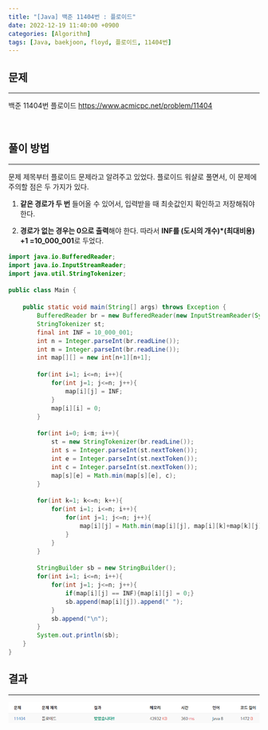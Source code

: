 ```yaml
---
title: "[Java] 백준 11404번 : 플로이드"
date: 2022-12-19 11:40:00 +0900
categories: [Algorithm]
tags: [Java, baekjoon, floyd, 플로이드, 11404번]
---
```


## 문제

---

백준 11404번 플로이드
<https://www.acmicpc.net/problem/11404>

<br>

## 풀이 방법

---

문제 제목부터 플로이드 문제라고 알려주고 있었다. 플로이드 워샬로 풀면서, 이 문제에 주의할 점은 두 가지가 있다.

1. **같은 경로가 두 번** 들어올 수 있어서, 입력받을 때 최솟값인지 확인하고 저장해줘야 한다.

2. **경로가 없는 경우는 0으로 출력**해야 한다. 따라서 **INF를 (도시의 개수)\*(최대비용) +1 =10_000_001**로 두었다.

```java
import java.io.BufferedReader;
import java.io.InputStreamReader;
import java.util.StringTokenizer;

public class Main {

    public static void main(String[] args) throws Exception {
        BufferedReader br = new BufferedReader(new InputStreamReader(System.in));
        StringTokenizer st;
        final int INF = 10_000_001;
        int n = Integer.parseInt(br.readLine());
        int m = Integer.parseInt(br.readLine());
        int map[][] = new int[n+1][n+1];

        for(int i=1; i<=n; i++){
            for(int j=1; j<=n; j++){
                map[i][j] = INF;
            }
            map[i][i] = 0;
        }

        for(int i=0; i<m; i++){
            st = new StringTokenizer(br.readLine());
            int s = Integer.parseInt(st.nextToken());
            int e = Integer.parseInt(st.nextToken());
            int c = Integer.parseInt(st.nextToken());
            map[s][e] = Math.min(map[s][e], c);
        }

        for(int k=1; k<=n; k++){
            for(int i=1; i<=n; i++){
                for(int j=1; j<=n; j++){
                    map[i][j] = Math.min(map[i][j], map[i][k]+map[k][j]);
                }
            }
        }

        StringBuilder sb = new StringBuilder();
        for(int i=1; i<=n; i++){
            for(int j=1; j<=n; j++){
                if(map[i][j] == INF){map[i][j] = 0;}
                sb.append(map[i][j]).append(" ");
            }
            sb.append("\n");
        }
        System.out.println(sb);
    }
}
```

## 결과

---

<img src="/assets/img/post/boj11404_result.png"/>
